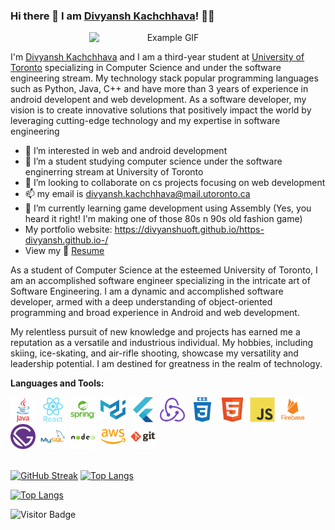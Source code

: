 ### Hi there 👋 I am [Divyansh Kachchhava](https://divyanshuoft.github.io/https-divyansh.github.io-/)! 👨‍💻
<p align="center">
  <img src="https://camo.githubusercontent.com/5ddf73ad3a205111cf8c686f687fc216c2946a75005718c8da5b837ad9de78c9/68747470733a2f2f7468756d62732e6766796361742e636f6d2f4576696c4e657874446576696c666973682d736d616c6c2e676966" alt="Example GIF" width="50%" style="display: block; margin: auto;">
</p>

<!--
**rusty-sj/rusty-sj** is a ✨ _special_ ✨ repository because its `README.md` (this file) appears on your GitHub profile.
Here are some ideas to get you started:

- 🔭 I’m currently working on ...
- 🌱 I’m currently learning ...
- 👯 I’m looking to collaborate on ...
- 🤔 I’m looking for help with ...
- 💬 Ask me about ...
- 📫 How to reach me: ...
- 😄 Pronouns: ...
- ⚡ Fun fact: ...
- 🤔 I’m looking for help with Statistics
- 👯 I’m looking to collaborate on ...
-->

I'm [Divyansh Kachchhava](https://divyanshuoft.github.io/https-divyansh.github.io-/) and I am a third-year student at [University of Toronto](https://www.utoronto.ca/) specializing in Computer Science and under the software engineering stream. My technology stack popular programming languages such as Python, Java, C++ and have more than 3 years of experience in android developent and web development. As a software developer, my vision is to create innovative solutions that positively impact the world by leveraging cutting-edge technology and my expertise in software engineering

- 👀 I’m interested in web and android development
- 🌱 I’m a student studying computer science under the software enginerring stream at University of Toronto
- 💞️ I’m looking to collaborate on cs projects focusing on web development
- 📫 my email is divyansh.kachchhava@mail.utoronto.ca 
- 🔭 I’m currently learning game development using Assembly (Yes, you heard it right! I'm making one of those 80s n 90s old fashion game)
- My portfolio website: https://divyanshuoft.github.io/https-divyansh.github.io-/
- View my 📝 [Resume](https://divyanshuoft.github.io/https-divyansh.github.io-/DivyanshKachchhava.pdf)

As a student of Computer Science at the esteemed University of Toronto, I am an accomplished software engineer specializing in the intricate art of Software Engineering. I am a dynamic and accomplished software developer, armed with a deep understanding of object-oriented programming and broad experience in Android and web development.

My relentless pursuit of new knowledge and projects has earned me a reputation as a versatile and industrious individual. My hobbies, including skiing, ice-skating, and air-rifle shooting, showcase my versatility and leadership potential. I am destined for greatness in the realm of technology.

**Languages and Tools:** 
<div>
  <img src="https://github.com/devicons/devicon/blob/master/icons/java/java-original-wordmark.svg" title="Java" alt="Java" width="40" height="40"/>&nbsp;
  <img src="https://github.com/devicons/devicon/blob/master/icons/react/react-original-wordmark.svg" title="React" alt="React" width="40" height="40"/>&nbsp;
  <img src="https://github.com/devicons/devicon/blob/master/icons/spring/spring-original-wordmark.svg" title="Spring" alt="Spring" width="40" height="40"/>&nbsp;
  <img src="https://github.com/devicons/devicon/blob/master/icons/materialui/materialui-original.svg" title="Material UI" alt="Material UI" width="40" height="40"/>&nbsp;
  <img src="https://github.com/devicons/devicon/blob/master/icons/flutter/flutter-original.svg" title="Flutter" alt="Flutter" width="40" height="40"/>&nbsp;
  <img src="https://github.com/devicons/devicon/blob/master/icons/redux/redux-original.svg" title="Redux" alt="Redux " width="40" height="40"/>&nbsp;
  <img src="https://github.com/devicons/devicon/blob/master/icons/css3/css3-plain-wordmark.svg"  title="CSS3" alt="CSS" width="40" height="40"/>&nbsp;
  <img src="https://github.com/devicons/devicon/blob/master/icons/html5/html5-original.svg" title="HTML5" alt="HTML" width="40" height="40"/>&nbsp;
  <img src="https://github.com/devicons/devicon/blob/master/icons/javascript/javascript-original.svg" title="JavaScript" alt="JavaScript" width="40" height="40"/>&nbsp;
  <img src="https://github.com/devicons/devicon/blob/master/icons/firebase/firebase-plain-wordmark.svg" title="Firebase" alt="Firebase" width="40" height="40"/>&nbsp;
  <img src="https://github.com/devicons/devicon/blob/master/icons/gatsby/gatsby-original.svg" title="Gatsby"  alt="Gatsby" width="40" height="40"/>&nbsp;
  <img src="https://github.com/devicons/devicon/blob/master/icons/mysql/mysql-original-wordmark.svg" title="MySQL"  alt="MySQL" width="40" height="40"/>&nbsp;
  <img src="https://github.com/devicons/devicon/blob/master/icons/nodejs/nodejs-original-wordmark.svg" title="NodeJS" alt="NodeJS" width="40" height="40"/>&nbsp;
  <img src="https://github.com/devicons/devicon/blob/master/icons/amazonwebservices/amazonwebservices-plain-wordmark.svg" title="AWS" alt="AWS" width="40" height="40"/>&nbsp;
  <img src="https://github.com/devicons/devicon/blob/master/icons/git/git-original-wordmark.svg" title="Git" **alt="Git" width="40" height="40"/>
</div><br>

[![GitHub Streak](http://github-readme-streak-stats.herokuapp.com?user=Divyanshuoft&theme=dark&background=000000)](https://git.io/streak-stats) 
[![Top Langs](https://github-readme-stats.vercel.app/api?username=Divyanshuoft&theme=algolia&show_icons=true)](https://github.com/saifurrahman1193)

[![Top Langs](https://github-readme-stats.vercel.app/api/top-langs/?username=Divyanshuoft&layout=compact)](https://github.com/anuraghazra/github-readme-stats)

![Visitor Badge](https://visitor-badge.laobi.icu/badge?page_id=Divyanshuoft.Divyanshuoft)
